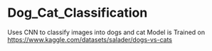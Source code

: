 # Dog_Cat_Classification
Uses CNN to classify images into dogs and cat 
Model is Trained on https://www.kaggle.com/datasets/salader/dogs-vs-cats
